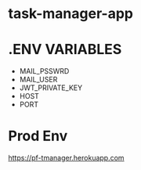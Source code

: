 # task-manager-app
# .ENV VARIABLES
- MAIL_PSSWRD
- MAIL_USER
- JWT_PRIVATE_KEY
- HOST
- PORT
# Prod Env
https://pf-tmanager.herokuapp.com
